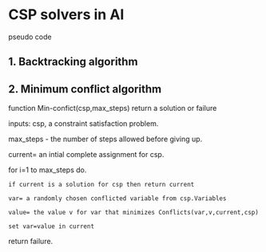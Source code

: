 
# CSP solvers in AI

pseudo code
## 1. Backtracking algorithm
## 2. Minimum conflict algorithm
 function Min-confict(csp,max_steps) return a solution or failure
 
 inputs: csp, a constraint satisfaction problem.
 
 max_steps - the number of steps allowed before giving up.
 
 current= an intial complete assignment for csp.
 
 for i=1 to max_steps do.
 
  	if current is a solution for csp then return current
	
	var= a randomly chosen conflicted variable from csp.Variables
	
	value= the value v for var that minimizes Conflicts(var,v,current,csp)
	
	set var=value in current
	
return failure.	
